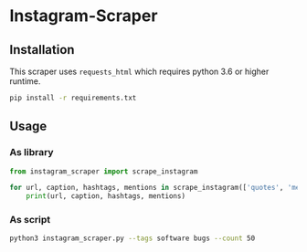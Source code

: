 # Instagram-Scraper

## Installation

This scraper uses `requests_html` which requires python 3.6 or higher runtime.

```bash
pip install -r requirements.txt
```

## Usage

### As library

```python
from instagram_scraper import scrape_instagram

for url, caption, hashtags, mentions in scrape_instagram(['quotes', 'meet'], 5):
    print(url, caption, hashtags, mentions)
```

### As script

```bash
python3 instagram_scraper.py --tags software bugs --count 50
```
